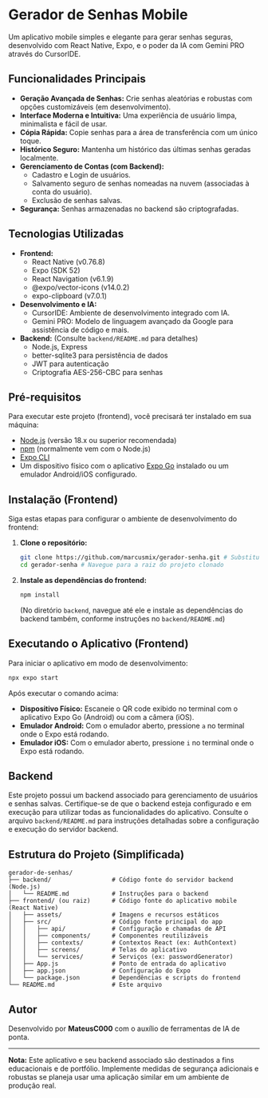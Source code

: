 # Gerador de Senhas Mobile

Um aplicativo mobile simples e elegante para gerar senhas seguras, desenvolvido com React Native, Expo, e o poder da IA com Gemini PRO através do CursorIDE.


## Funcionalidades Principais

- **Geração Avançada de Senhas:** Crie senhas aleatórias e robustas com opções customizáveis (em desenvolvimento).
- **Interface Moderna e Intuitiva:** Uma experiência de usuário limpa, minimalista e fácil de usar.
- **Cópia Rápida:** Copie senhas para a área de transferência com um único toque.
- **Histórico Seguro:** Mantenha um histórico das últimas senhas geradas localmente.
- **Gerenciamento de Contas (com Backend):**
    - Cadastro e Login de usuários.
    - Salvamento seguro de senhas nomeadas na nuvem (associadas à conta do usuário).
    - Exclusão de senhas salvas.
- **Segurança:** Senhas armazenadas no backend são criptografadas.

## Tecnologias Utilizadas

- **Frontend:**
    - React Native (v0.76.8)
    - Expo (SDK 52)
    - React Navigation (v6.1.9)
    - @expo/vector-icons (v14.0.2)
    - expo-clipboard (v7.0.1)
- **Desenvolvimento e IA:**
    - CursorIDE: Ambiente de desenvolvimento integrado com IA.
    - Gemini PRO: Modelo de linguagem avançado da Google para assistência de código e mais.
- **Backend:** (Consulte `backend/README.md` para detalhes)
    - Node.js, Express
    - better-sqlite3 para persistência de dados
    - JWT para autenticação
    - Criptografia AES-256-CBC para senhas

## Pré-requisitos

Para executar este projeto (frontend), você precisará ter instalado em sua máquina:

- [Node.js](https://nodejs.org/) (versão 18.x ou superior recomendada)
- [npm](https://www.npmjs.com/) (normalmente vem com o Node.js)
- [Expo CLI](https://docs.expo.dev/get-started/installation/)
- Um dispositivo físico com o aplicativo [Expo Go](https://expo.dev/client) instalado ou um emulador Android/iOS configurado.

## Instalação (Frontend)

Siga estas etapas para configurar o ambiente de desenvolvimento do frontend:

1.  **Clone o repositório:**
    ```bash
    git clone https://github.com/marcusmix/gerador-senha.git # Substitua pela URL do seu repositório
    cd gerador-senha # Navegue para a raiz do projeto clonado
    ```

2.  **Instale as dependências do frontend:**
    ```bash
    npm install
    ```
    (No diretório `backend`, navegue até ele e instale as dependências do backend também, conforme instruções no `backend/README.md`)

## Executando o Aplicativo (Frontend)

Para iniciar o aplicativo em modo de desenvolvimento:

```bash
npx expo start
```

Após executar o comando acima:

-   **Dispositivo Físico:** Escaneie o QR code exibido no terminal com o aplicativo Expo Go (Android) ou com a câmera (iOS).
-   **Emulador Android:** Com o emulador aberto, pressione `a` no terminal onde o Expo está rodando.
-   **Emulador iOS:** Com o emulador aberto, pressione `i` no terminal onde o Expo está rodando.

## Backend

Este projeto possui um backend associado para gerenciamento de usuários e senhas salvas. Certifique-se de que o backend esteja configurado e em execução para utilizar todas as funcionalidades do aplicativo. Consulte o arquivo `backend/README.md` para instruções detalhadas sobre a configuração e execução do servidor backend.

## Estrutura do Projeto (Simplificada)

```
gerador-de-senhas/
├── backend/                 # Código fonte do servidor backend (Node.js)
│   └── README.md            # Instruções para o backend
├── frontend/ (ou raiz)      # Código fonte do aplicativo mobile (React Native)
│   ├── assets/              # Imagens e recursos estáticos
│   ├── src/                 # Código fonte principal do app
│   │   ├── api/             # Configuração e chamadas de API
│   │   ├── components/      # Componentes reutilizáveis
│   │   ├── contexts/        # Contextos React (ex: AuthContext)
│   │   ├── screens/         # Telas do aplicativo
│   │   └── services/        # Serviços (ex: passwordGenerator)
│   ├── App.js               # Ponto de entrada do aplicativo
│   ├── app.json             # Configuração do Expo
│   └── package.json         # Dependências e scripts do frontend
└── README.md                # Este arquivo
```

## Autor

Desenvolvido por **MateusC000** com o auxílio de ferramentas de IA de ponta.

---

**Nota:** Este aplicativo e seu backend associado são destinados a fins educacionais e de portfólio. Implemente medidas de segurança adicionais e robustas se planeja usar uma aplicação similar em um ambiente de produção real. 
